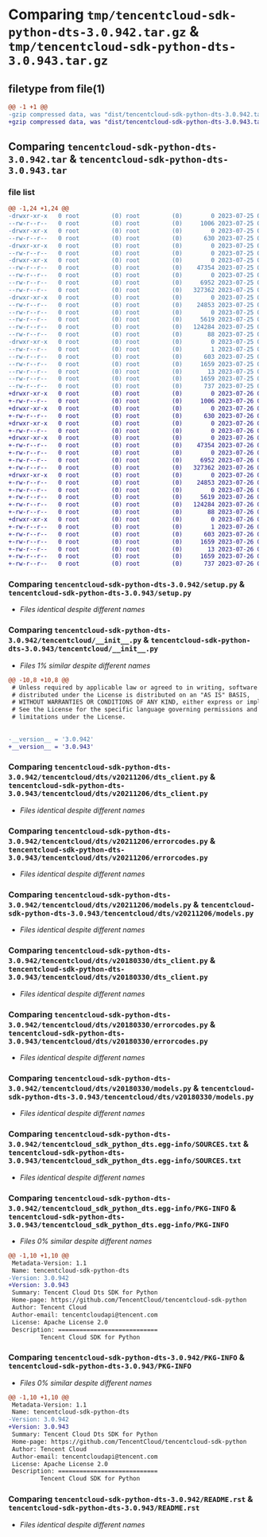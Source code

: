# Comparing `tmp/tencentcloud-sdk-python-dts-3.0.942.tar.gz` & `tmp/tencentcloud-sdk-python-dts-3.0.943.tar.gz`

## filetype from file(1)

```diff
@@ -1 +1 @@
-gzip compressed data, was "dist/tencentcloud-sdk-python-dts-3.0.942.tar", last modified: Tue Jul 25 04:17:14 2023, max compression
+gzip compressed data, was "dist/tencentcloud-sdk-python-dts-3.0.943.tar", last modified: Wed Jul 26 00:36:36 2023, max compression
```

## Comparing `tencentcloud-sdk-python-dts-3.0.942.tar` & `tencentcloud-sdk-python-dts-3.0.943.tar`

### file list

```diff
@@ -1,24 +1,24 @@
-drwxr-xr-x   0 root         (0) root         (0)        0 2023-07-25 04:17:14.000000 tencentcloud-sdk-python-dts-3.0.942/
--rw-r--r--   0 root         (0) root         (0)     1006 2023-07-25 04:17:14.000000 tencentcloud-sdk-python-dts-3.0.942/setup.py
-drwxr-xr-x   0 root         (0) root         (0)        0 2023-07-25 04:17:14.000000 tencentcloud-sdk-python-dts-3.0.942/tencentcloud/
--rw-r--r--   0 root         (0) root         (0)      630 2023-07-25 04:17:14.000000 tencentcloud-sdk-python-dts-3.0.942/tencentcloud/__init__.py
-drwxr-xr-x   0 root         (0) root         (0)        0 2023-07-25 04:17:14.000000 tencentcloud-sdk-python-dts-3.0.942/tencentcloud/dts/
--rw-r--r--   0 root         (0) root         (0)        0 2023-07-25 04:17:14.000000 tencentcloud-sdk-python-dts-3.0.942/tencentcloud/dts/__init__.py
-drwxr-xr-x   0 root         (0) root         (0)        0 2023-07-25 04:17:14.000000 tencentcloud-sdk-python-dts-3.0.942/tencentcloud/dts/v20211206/
--rw-r--r--   0 root         (0) root         (0)    47354 2023-07-25 04:17:14.000000 tencentcloud-sdk-python-dts-3.0.942/tencentcloud/dts/v20211206/dts_client.py
--rw-r--r--   0 root         (0) root         (0)        0 2023-07-25 04:17:14.000000 tencentcloud-sdk-python-dts-3.0.942/tencentcloud/dts/v20211206/__init__.py
--rw-r--r--   0 root         (0) root         (0)     6952 2023-07-25 04:17:14.000000 tencentcloud-sdk-python-dts-3.0.942/tencentcloud/dts/v20211206/errorcodes.py
--rw-r--r--   0 root         (0) root         (0)   327362 2023-07-25 04:17:14.000000 tencentcloud-sdk-python-dts-3.0.942/tencentcloud/dts/v20211206/models.py
-drwxr-xr-x   0 root         (0) root         (0)        0 2023-07-25 04:17:14.000000 tencentcloud-sdk-python-dts-3.0.942/tencentcloud/dts/v20180330/
--rw-r--r--   0 root         (0) root         (0)    24853 2023-07-25 04:17:14.000000 tencentcloud-sdk-python-dts-3.0.942/tencentcloud/dts/v20180330/dts_client.py
--rw-r--r--   0 root         (0) root         (0)        0 2023-07-25 04:17:14.000000 tencentcloud-sdk-python-dts-3.0.942/tencentcloud/dts/v20180330/__init__.py
--rw-r--r--   0 root         (0) root         (0)     5619 2023-07-25 04:17:14.000000 tencentcloud-sdk-python-dts-3.0.942/tencentcloud/dts/v20180330/errorcodes.py
--rw-r--r--   0 root         (0) root         (0)   124284 2023-07-25 04:17:14.000000 tencentcloud-sdk-python-dts-3.0.942/tencentcloud/dts/v20180330/models.py
--rw-r--r--   0 root         (0) root         (0)       88 2023-07-25 04:17:14.000000 tencentcloud-sdk-python-dts-3.0.942/setup.cfg
-drwxr-xr-x   0 root         (0) root         (0)        0 2023-07-25 04:17:14.000000 tencentcloud-sdk-python-dts-3.0.942/tencentcloud_sdk_python_dts.egg-info/
--rw-r--r--   0 root         (0) root         (0)        1 2023-07-25 04:17:14.000000 tencentcloud-sdk-python-dts-3.0.942/tencentcloud_sdk_python_dts.egg-info/dependency_links.txt
--rw-r--r--   0 root         (0) root         (0)      603 2023-07-25 04:17:14.000000 tencentcloud-sdk-python-dts-3.0.942/tencentcloud_sdk_python_dts.egg-info/SOURCES.txt
--rw-r--r--   0 root         (0) root         (0)     1659 2023-07-25 04:17:14.000000 tencentcloud-sdk-python-dts-3.0.942/tencentcloud_sdk_python_dts.egg-info/PKG-INFO
--rw-r--r--   0 root         (0) root         (0)       13 2023-07-25 04:17:14.000000 tencentcloud-sdk-python-dts-3.0.942/tencentcloud_sdk_python_dts.egg-info/top_level.txt
--rw-r--r--   0 root         (0) root         (0)     1659 2023-07-25 04:17:14.000000 tencentcloud-sdk-python-dts-3.0.942/PKG-INFO
--rw-r--r--   0 root         (0) root         (0)      737 2023-07-25 04:17:14.000000 tencentcloud-sdk-python-dts-3.0.942/README.rst
+drwxr-xr-x   0 root         (0) root         (0)        0 2023-07-26 00:36:36.000000 tencentcloud-sdk-python-dts-3.0.943/
+-rw-r--r--   0 root         (0) root         (0)     1006 2023-07-26 00:36:36.000000 tencentcloud-sdk-python-dts-3.0.943/setup.py
+drwxr-xr-x   0 root         (0) root         (0)        0 2023-07-26 00:36:36.000000 tencentcloud-sdk-python-dts-3.0.943/tencentcloud/
+-rw-r--r--   0 root         (0) root         (0)      630 2023-07-26 00:36:36.000000 tencentcloud-sdk-python-dts-3.0.943/tencentcloud/__init__.py
+drwxr-xr-x   0 root         (0) root         (0)        0 2023-07-26 00:36:36.000000 tencentcloud-sdk-python-dts-3.0.943/tencentcloud/dts/
+-rw-r--r--   0 root         (0) root         (0)        0 2023-07-26 00:36:36.000000 tencentcloud-sdk-python-dts-3.0.943/tencentcloud/dts/__init__.py
+drwxr-xr-x   0 root         (0) root         (0)        0 2023-07-26 00:36:36.000000 tencentcloud-sdk-python-dts-3.0.943/tencentcloud/dts/v20211206/
+-rw-r--r--   0 root         (0) root         (0)    47354 2023-07-26 00:36:36.000000 tencentcloud-sdk-python-dts-3.0.943/tencentcloud/dts/v20211206/dts_client.py
+-rw-r--r--   0 root         (0) root         (0)        0 2023-07-26 00:36:36.000000 tencentcloud-sdk-python-dts-3.0.943/tencentcloud/dts/v20211206/__init__.py
+-rw-r--r--   0 root         (0) root         (0)     6952 2023-07-26 00:36:36.000000 tencentcloud-sdk-python-dts-3.0.943/tencentcloud/dts/v20211206/errorcodes.py
+-rw-r--r--   0 root         (0) root         (0)   327362 2023-07-26 00:36:36.000000 tencentcloud-sdk-python-dts-3.0.943/tencentcloud/dts/v20211206/models.py
+drwxr-xr-x   0 root         (0) root         (0)        0 2023-07-26 00:36:36.000000 tencentcloud-sdk-python-dts-3.0.943/tencentcloud/dts/v20180330/
+-rw-r--r--   0 root         (0) root         (0)    24853 2023-07-26 00:36:36.000000 tencentcloud-sdk-python-dts-3.0.943/tencentcloud/dts/v20180330/dts_client.py
+-rw-r--r--   0 root         (0) root         (0)        0 2023-07-26 00:36:36.000000 tencentcloud-sdk-python-dts-3.0.943/tencentcloud/dts/v20180330/__init__.py
+-rw-r--r--   0 root         (0) root         (0)     5619 2023-07-26 00:36:36.000000 tencentcloud-sdk-python-dts-3.0.943/tencentcloud/dts/v20180330/errorcodes.py
+-rw-r--r--   0 root         (0) root         (0)   124284 2023-07-26 00:36:36.000000 tencentcloud-sdk-python-dts-3.0.943/tencentcloud/dts/v20180330/models.py
+-rw-r--r--   0 root         (0) root         (0)       88 2023-07-26 00:36:36.000000 tencentcloud-sdk-python-dts-3.0.943/setup.cfg
+drwxr-xr-x   0 root         (0) root         (0)        0 2023-07-26 00:36:36.000000 tencentcloud-sdk-python-dts-3.0.943/tencentcloud_sdk_python_dts.egg-info/
+-rw-r--r--   0 root         (0) root         (0)        1 2023-07-26 00:36:36.000000 tencentcloud-sdk-python-dts-3.0.943/tencentcloud_sdk_python_dts.egg-info/dependency_links.txt
+-rw-r--r--   0 root         (0) root         (0)      603 2023-07-26 00:36:36.000000 tencentcloud-sdk-python-dts-3.0.943/tencentcloud_sdk_python_dts.egg-info/SOURCES.txt
+-rw-r--r--   0 root         (0) root         (0)     1659 2023-07-26 00:36:36.000000 tencentcloud-sdk-python-dts-3.0.943/tencentcloud_sdk_python_dts.egg-info/PKG-INFO
+-rw-r--r--   0 root         (0) root         (0)       13 2023-07-26 00:36:36.000000 tencentcloud-sdk-python-dts-3.0.943/tencentcloud_sdk_python_dts.egg-info/top_level.txt
+-rw-r--r--   0 root         (0) root         (0)     1659 2023-07-26 00:36:36.000000 tencentcloud-sdk-python-dts-3.0.943/PKG-INFO
+-rw-r--r--   0 root         (0) root         (0)      737 2023-07-26 00:36:36.000000 tencentcloud-sdk-python-dts-3.0.943/README.rst
```

### Comparing `tencentcloud-sdk-python-dts-3.0.942/setup.py` & `tencentcloud-sdk-python-dts-3.0.943/setup.py`

 * *Files identical despite different names*

### Comparing `tencentcloud-sdk-python-dts-3.0.942/tencentcloud/__init__.py` & `tencentcloud-sdk-python-dts-3.0.943/tencentcloud/__init__.py`

 * *Files 1% similar despite different names*

```diff
@@ -10,8 +10,8 @@
 # Unless required by applicable law or agreed to in writing, software
 # distributed under the License is distributed on an "AS IS" BASIS,
 # WITHOUT WARRANTIES OR CONDITIONS OF ANY KIND, either express or implied.
 # See the License for the specific language governing permissions and
 # limitations under the License.
 
 
-__version__ = '3.0.942'
+__version__ = '3.0.943'
```

### Comparing `tencentcloud-sdk-python-dts-3.0.942/tencentcloud/dts/v20211206/dts_client.py` & `tencentcloud-sdk-python-dts-3.0.943/tencentcloud/dts/v20211206/dts_client.py`

 * *Files identical despite different names*

### Comparing `tencentcloud-sdk-python-dts-3.0.942/tencentcloud/dts/v20211206/errorcodes.py` & `tencentcloud-sdk-python-dts-3.0.943/tencentcloud/dts/v20211206/errorcodes.py`

 * *Files identical despite different names*

### Comparing `tencentcloud-sdk-python-dts-3.0.942/tencentcloud/dts/v20211206/models.py` & `tencentcloud-sdk-python-dts-3.0.943/tencentcloud/dts/v20211206/models.py`

 * *Files identical despite different names*

### Comparing `tencentcloud-sdk-python-dts-3.0.942/tencentcloud/dts/v20180330/dts_client.py` & `tencentcloud-sdk-python-dts-3.0.943/tencentcloud/dts/v20180330/dts_client.py`

 * *Files identical despite different names*

### Comparing `tencentcloud-sdk-python-dts-3.0.942/tencentcloud/dts/v20180330/errorcodes.py` & `tencentcloud-sdk-python-dts-3.0.943/tencentcloud/dts/v20180330/errorcodes.py`

 * *Files identical despite different names*

### Comparing `tencentcloud-sdk-python-dts-3.0.942/tencentcloud/dts/v20180330/models.py` & `tencentcloud-sdk-python-dts-3.0.943/tencentcloud/dts/v20180330/models.py`

 * *Files identical despite different names*

### Comparing `tencentcloud-sdk-python-dts-3.0.942/tencentcloud_sdk_python_dts.egg-info/SOURCES.txt` & `tencentcloud-sdk-python-dts-3.0.943/tencentcloud_sdk_python_dts.egg-info/SOURCES.txt`

 * *Files identical despite different names*

### Comparing `tencentcloud-sdk-python-dts-3.0.942/tencentcloud_sdk_python_dts.egg-info/PKG-INFO` & `tencentcloud-sdk-python-dts-3.0.943/tencentcloud_sdk_python_dts.egg-info/PKG-INFO`

 * *Files 0% similar despite different names*

```diff
@@ -1,10 +1,10 @@
 Metadata-Version: 1.1
 Name: tencentcloud-sdk-python-dts
-Version: 3.0.942
+Version: 3.0.943
 Summary: Tencent Cloud Dts SDK for Python
 Home-page: https://github.com/TencentCloud/tencentcloud-sdk-python
 Author: Tencent Cloud
 Author-email: tencentcloudapi@tencent.com
 License: Apache License 2.0
 Description: ============================
         Tencent Cloud SDK for Python
```

### Comparing `tencentcloud-sdk-python-dts-3.0.942/PKG-INFO` & `tencentcloud-sdk-python-dts-3.0.943/PKG-INFO`

 * *Files 0% similar despite different names*

```diff
@@ -1,10 +1,10 @@
 Metadata-Version: 1.1
 Name: tencentcloud-sdk-python-dts
-Version: 3.0.942
+Version: 3.0.943
 Summary: Tencent Cloud Dts SDK for Python
 Home-page: https://github.com/TencentCloud/tencentcloud-sdk-python
 Author: Tencent Cloud
 Author-email: tencentcloudapi@tencent.com
 License: Apache License 2.0
 Description: ============================
         Tencent Cloud SDK for Python
```

### Comparing `tencentcloud-sdk-python-dts-3.0.942/README.rst` & `tencentcloud-sdk-python-dts-3.0.943/README.rst`

 * *Files identical despite different names*

